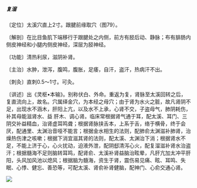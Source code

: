 ##### 复溜

〔定位〕太溪穴直上2寸。跟腱前缘取穴（图79）。

〔解剖〕在比目鱼肌下端移行于跟腱处之内侧，前方有胫后动、静脉；布有腓肠内侧皮神经和小腿内侧皮神经，深层为胫神经。

〔功能〕清热利尿，滋阴补肾。

〔主治〕水肿，泄泻，腹鸣，腹胀，足痿，自汗，盗汗，热病汗不出。

〔刺灸〕直刺0.5〜1寸。可灸。

〔讲述〕出《灵枢•本输》。别称伏白、外命。重返为复，肾脉至太溪回转之后，复直流向上，故名。穴属绎金穴，为本经之母穴；由于肾为水火之脏，故凡肾阴不足，出现水不涵木，肝阳上亢，以及水不上承，心肾不交，子盗母气，肺阴耗伤，补其母能滋肾水、益 肝木、调心肾。临床常根据肾气通于耳，配太溪、耳门、三阴交补益精血，治肾虚耳鸣聋；根据肾脉挟舌本，上系于舌，络于横骨，终于会厌，配通里、太渊治音哑不能言；根据金水相生的法则，配肺俞太渊滋补肺肾，治燥热伤津之咳嗽；根据下消宜滋其肾的法则，配太溪、太渊治下消；根据肾水不足，不能上济于心，心火扰动，迫液外泄，配阴郄清泻心火，配复溜滋补肾水治盗汗；根据髓海不足则脑转耳鸣，配肾俞、太溪补肾益脑治眩晕，凡肝亢加太冲平肝阳，头风加风池以熄风；根据脑为髓海，资生于肾，震伤易见痛、眩、耳鸣、失眠、心悸、健忘、善恐等，可配太溪、肾俞补肾健脑，配神门、心俞交通心肾。

![](img/图79.jpg)
